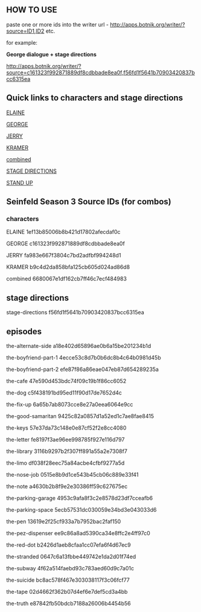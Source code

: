 
## HOW TO USE

paste one or more ids into the writer url - http://apps.botnik.org/writer/?source=ID1,ID2 etc.

for example:

**George dialogue + stage directions**

http://apps.botnik.org/writer/?source=c161323f992871889df8cdbbade8ea0f,f56fd1f5641b70903420837bcc6315ea


## Quick links to characters and stage directions

[ELAINE](http://apps.botnik.org/writer/?source=1ef13b85006b8b421d17802afecdaf0c)

[GEORGE](http://apps.botnik.org/writer/?source=c161323f992871889df8cdbbade8ea0f)

[JERRY](http://apps.botnik.org/writer/?source=fa983e667f3804c7bd2adfbf994248d1)

[KRAMER](http://apps.botnik.org/writer/?source=b9c4d2da858bfa125cb605d024ad86d8)

[combined](http://apps.botnik.org/writer/?source=6680067e1df162cb7ff46c7ecf484983)

[STAGE DIRECTIONS](http://apps.botnik.org/writer/?source=f56fd1f5641b70903420837bcc6315ea)

[STAND UP](http://apps.botnik.org/writer/?source=cec3d8c22a80860692f7f1edcc163b83)

## Seinfeld Season 3 Source IDs (for combos)

### characters

ELAINE   1ef13b85006b8b421d17802afecdaf0c

GEORGE   c161323f992871889df8cdbbade8ea0f

JERRY    fa983e667f3804c7bd2adfbf994248d1

KRAMER   b9c4d2da858bfa125cb605d024ad86d8

combined   6680067e1df162cb7ff46c7ecf484983

## stage directions

stage-directions   f56fd1f5641b70903420837bcc6315ea

## episodes

the-alternate-side   a18e402d65896ae0b6a15be201234b1d

the-boyfriend-part-1   4ecce53c8d7b0b6dc8b4c64b0981d45b

the-boyfriend-part-2   efe87f86a86eae047eb87d654289235a

the-cafe   47e590d453bdc74f09c19b1f86cc6052

the-dog  c5f438191bd95ed11f90d17de7652d4c

the-fix-up   6a65b7ab8073cce8e27a0eea6064e9cc

the-good-samaritan   9425c82a0857d1a52ed1c7ae8fae8415

the-keys   57e37da73c148e0e87cf52f2e8cc4080

the-letter   fe8197f3ae96ee998785f927e116d797

the-library  3116b9297b2f307ff891a55a2e7308f7

the-limo   df038f28eec75a84acbe4cfbf9277a5d

the-nose-job   0515e8b9d1ce543b45cb06c889e33f41

the-note   a4630b2b8f9e2e30386ff59c627675ec

the-parking-garage   4953c9afa8f3c2e8578d23df7cceafb6

the-parking-space  5ecb57531dc030059e34bd3e043033d6

the-pen  13619e2f25cf933a7b7952bac2faf150

the-pez-dispenser  ee9c86a8ad5390ca34e8ffc2e4ff97c0

the-red-dot  b2426d1aeb8cfaa1cc07efa6f4d67ec9

the-stranded   0647c6a13fbbe449742e1da2d01f74ed

the-subway   4f62a514faebd93c783aed60d9c7a01c

the-suicide  bc8ac578f467e303038117f3c06fcf77

the-tape   02d4662f362b07d4ef6e7def5cd3a4bb

the-truth  e87842fb50bdcb7188a26006b4454b56

